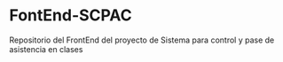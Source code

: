 # FontEnd-SCPAC
Repositorio del FrontEnd del proyecto de Sistema para control y pase de asistencia en clases 

